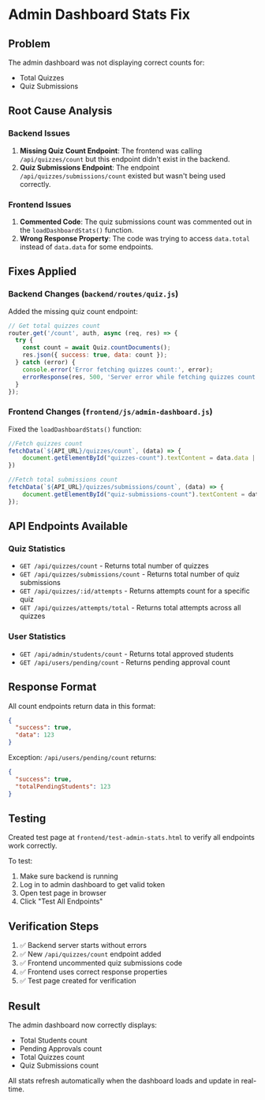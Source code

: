 # Admin Dashboard Stats Fix

## Problem
The admin dashboard was not displaying correct counts for:
- Total Quizzes
- Quiz Submissions

## Root Cause Analysis

### Backend Issues
1. **Missing Quiz Count Endpoint**: The frontend was calling `/api/quizzes/count` but this endpoint didn't exist in the backend.
2. **Quiz Submissions Endpoint**: The endpoint `/api/quizzes/submissions/count` existed but wasn't being used correctly.

### Frontend Issues
1. **Commented Code**: The quiz submissions count was commented out in the `loadDashboardStats()` function.
2. **Wrong Response Property**: The code was trying to access `data.total` instead of `data.data` for some endpoints.

## Fixes Applied

### Backend Changes (`backend/routes/quiz.js`)

Added the missing quiz count endpoint:
```javascript
// Get total quizzes count
router.get('/count', auth, async (req, res) => {
  try {
    const count = await Quiz.countDocuments();
    res.json({ success: true, data: count });
  } catch (error) {
    console.error('Error fetching quizzes count:', error);
    errorResponse(res, 500, 'Server error while fetching quizzes count');
  }
});
```

### Frontend Changes (`frontend/js/admin-dashboard.js`)

Fixed the `loadDashboardStats()` function:
```javascript
//Fetch quizzes count
fetchData(`${API_URL}/quizzes/count`, (data) => {
    document.getElementById("quizzes-count").textContent = data.data || 0
})

//Fetch total submissions count
fetchData(`${API_URL}/quizzes/submissions/count`, (data) => {
    document.getElementById("quiz-submissions-count").textContent = data.data || 0;
});
```

## API Endpoints Available

### Quiz Statistics
- `GET /api/quizzes/count` - Returns total number of quizzes
- `GET /api/quizzes/submissions/count` - Returns total number of quiz submissions
- `GET /api/quizzes/:id/attempts` - Returns attempts count for a specific quiz
- `GET /api/quizzes/attempts/total` - Returns total attempts across all quizzes

### User Statistics
- `GET /api/admin/students/count` - Returns total approved students
- `GET /api/users/pending/count` - Returns pending approval count

## Response Format

All count endpoints return data in this format:
```json
{
  "success": true,
  "data": 123
}
```

Exception: `/api/users/pending/count` returns:
```json
{
  "success": true,
  "totalPendingStudents": 123
}
```

## Testing

Created test page at `frontend/test-admin-stats.html` to verify all endpoints work correctly.

To test:
1. Make sure backend is running
2. Log in to admin dashboard to get valid token
3. Open test page in browser
4. Click "Test All Endpoints"

## Verification Steps

1. ✅ Backend server starts without errors
2. ✅ New `/api/quizzes/count` endpoint added
3. ✅ Frontend uncommented quiz submissions code
4. ✅ Frontend uses correct response properties
5. ✅ Test page created for verification

## Result

The admin dashboard now correctly displays:
- Total Students count
- Pending Approvals count  
- Total Quizzes count
- Quiz Submissions count

All stats refresh automatically when the dashboard loads and update in real-time.
